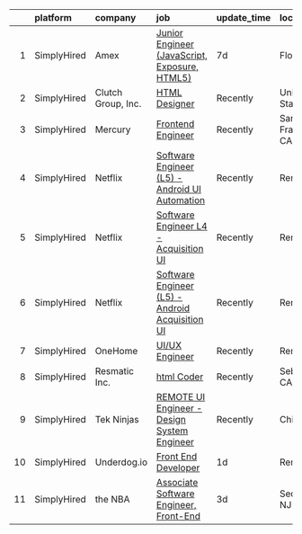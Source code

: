 

|    | platform    | company            | job                                                                                                                                                     | update_time   | location          |
|---:|:------------|:-------------------|:--------------------------------------------------------------------------------------------------------------------------------------------------------|:--------------|:------------------|
|  1 | SimplyHired | Amex               | [Junior Engineer (JavaScript, Exposure, HTML5)](https://www.simplyhired.com/job/r4EXaOM8XXvwaj8fDXgDrwK2iHyJZnIKEJ4lGX_PoBpTMFiNT1V7bg?q=ui+engineer)   | 7d            | Florida           |
|  2 | SimplyHired | Clutch Group, Inc. | [HTML Designer](https://www.simplyhired.com/job/rbWyS2s1lR8PI8wlJAG4Urc3jjy6MGcY6m4KIwM_Sgg8Ys7GU24xGw?q=ui+engineer)                                   | Recently      | United States     |
|  3 | SimplyHired | Mercury            | [Frontend Engineer](https://www.simplyhired.com/job/MCtDiBZ9DTE-m70SYcChErMlRrXEgjTbqEfLdkdNEVWrARemJJc-8Q?q=ui+engineer)                               | Recently      | San Francisco, CA |
|  4 | SimplyHired | Netflix            | [Software Engineer (L5) - Android UI Automation](https://www.simplyhired.com/job/lBZwGzTe2QasqnCxpbJvOLQMQ4X4RUfBAXMBZxRYyE-9j3StUrb8VA?q=ui+engineer)  | Recently      | Remote            |
|  5 | SimplyHired | Netflix            | [Software Engineer L4 - Acquisition UI](https://www.simplyhired.com/job/MewjA4tIM3AQZ5UEsNQMeDsA1D9LOnO54B8m8m2-ZUhXvcUr0JYaBA?q=ui+engineer)           | Recently      | Remote            |
|  6 | SimplyHired | Netflix            | [Software Engineer (L5) - Android Acquisition UI](https://www.simplyhired.com/job/frnVlffIIPe5Y690p-0Akn2faxdRufjOduToE2MvKHKHTLIb-3a_bQ?q=ui+engineer) | Recently      | Remote            |
|  7 | SimplyHired | OneHome            | [UI/UX Engineer](https://www.simplyhired.com/job/YuhJTOLkG6Kq5nmq7mYvq1wsu_cNU27ZpSeoi6GjVAmQBWaEe-4Jig?q=ui+engineer)                                  | Recently      | Remote            |
|  8 | SimplyHired | Resmatic Inc.      | [html Coder](https://www.simplyhired.com/job/1horKlaY2nUszWNGAznbOjFUNCJBjStFQ1YxHY1ditLaUqJVnHJ9Ig?q=ui+engineer)                                      | Recently      | Sebastopol, CA    |
|  9 | SimplyHired | Tek Ninjas         | [REMOTE UI Engineer - Design System Engineer](https://www.simplyhired.com/job/DlVwzYHZ_CvH_ziikgYXJLP4xp6Ih0Ixcy056vznKuzxnKfSoSZuHw?q=ui+engineer)     | Recently      | Chicago, IL       |
| 10 | SimplyHired | Underdog.io        | [Front End Developer](https://www.simplyhired.com/job/bKHSv5Crya-PQseHciDP5wVap6EGVW40KqRY_ikjYgsi6Xi8F_XGmw?q=ui+engineer)                             | 1d            | Remote            |
| 11 | SimplyHired | the NBA            | [Associate Software Engineer, Front-End](https://www.simplyhired.com/job/j87AFm0h-SDzpnLo_w2x_ztos5Pjtb7zQ6IJE2vAEF6YA5aYVqMVDQ?q=ui+engineer)          | 3d            | Secaucus, NJ      |